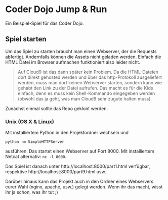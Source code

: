 # Coder Dojo Jump & Run

Ein Beispiel-Spiel für das Coder Dojo.

## Spiel starten

Um das Spiel zu starten braucht man einen Webserver, der die Requests abfertigt. Andernfalls können die Assets nicht geladen werden. Einfach die HTML Datei im Browser aufmachen funktioniert also leider nicht.

> Auf Cloud9 ist das dann später kein Problem. Da die HTML-Dateien dort direkt gehosted werden und über das http-Protokoll ausgeliefert werden, muss man dort keinen Webserver starten, sondern kann wie gehabt den Link zu der Datei aufrufen. Das macht es für die Kids einfach, denn es muss kein Shell-Kommando eingegeben werden (obwohl das ja geht, was man Cloud9 sehr zugute halten muss).

Zunächst einmal sollte das Repo geklont werden.

### Unix (OS X & Linux)

Mit installiertem Python in den Projektordner wechseln und

`python -m SimpleHTTPServer`

ausführen. Das startet einen Webserver auf Port 8000. Mit installiertem Netcat alternativ: `nc -l 8000`.

Das Spiel ist danach unter http://localhost:8000/part1.html verfügbar, respektive http://localhost:8000/part9.html usw.

Darüber hinaus kann das Projekt auch in den Ordner eines Webservers eurer Wahl (nginx, apache, usw.) gelegt werden. Wenn ihr das macht, wisst ihr ja schon, was ihr tut ;)

